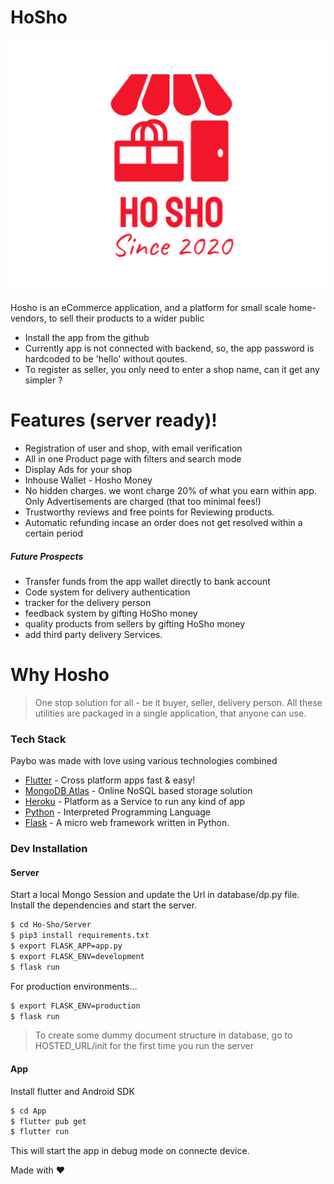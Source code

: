 # HoSho
![Hosho Logo](logo.png)

Hosho is an eCommerce application, and a platform for small scale home-vendors, to sell their products to a wider public 
  - Install the app from the github 
  - Currently app is not connected with backend, so, the app password is hardcoded to be 'hello' without qoutes.
  - To register as seller, you only need to enter a shop name, can it get any simpler ?
# Features (server ready)!
  - Registration of user and shop, with email verification
  - All in one Product page with filters and search mode
  - Display Ads for your shop
  - Inhouse Wallet - Hosho Money
  - No hidden charges. we wont charge 20% of what you earn within app. Only Advertisements are charged (that too minimal fees!)
  - Trustworthy reviews and free points for Reviewing products.
  - Automatic refunding incase an order does not get resolved within a certain period

##### Future Prospects
  - Transfer funds from the app wallet directly to bank account
  - Code system for delivery authentication
  - tracker for the delivery person
  - feedback system by gifting HoSho money
  - quality products from sellers by gifting HoSho money
  - add third party delivery Services.

# Why Hosho
> One stop solution for all - be it buyer, seller, delivery person. All these utilities are packaged in a single application, that anyone can use.

### Tech Stack
Paybo was made with love using various technologies combined

* [Flutter](flutter.dev) - Cross platform apps fast & easy!
* [MongoDB Atlas](https://www.mongodb.com/cloud/atlas) - Online NoSQL based storage solution
* [Heroku](https://dashboard.heroku.com/) - Platform as a Service to run any kind of app
* [Python](https://www.python.org/) - Interpreted Programming Language
* [Flask](https://flask.palletsprojects.com/en/1.1.x/) - A micro web framework written in Python.

### Dev Installation 
#### Server
Start a local Mongo Session and update the Url in database/dp.py file.
Install the dependencies and start the server.
```sh
$ cd Ho-Sho/Server
$ pip3 install requirements.txt
$ export FLASK_APP=app.py
$ export FLASK_ENV=development
$ flask run
```
For production environments...
```sh
$ export FLASK_ENV=production
$ flask run
```
> To create some dummy document structure in database, go to HOSTED_URL/init for the first time you run the server

#### App
Install flutter and Android SDK
```sh
$ cd App
$ flutter pub get
$ flutter run
```
This will start the app in debug mode on connecte device.

Made with ❤️